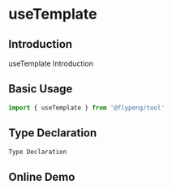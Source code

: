# useTemplate

## Introduction

useTemplate Introduction

<script lang="ts" setup>
	import useTemplate from './index.vue'
</script>

## Basic Usage

```ts
import { useTemplate } from '@flypeng/tool'
```

## Type Declaration

```ts
Type Declaration
```

## Online Demo

<DemoContainer>
	<useTemplate />
</DemoContainer>
